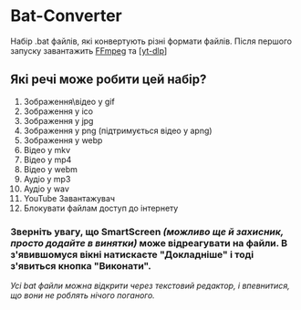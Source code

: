 # Bat-Converter
Набір .bat файлів, які конвертують різні формати файлів. Після першого запуску завантажить [FFmpeg](https://ffmpeg.org/) та [[yt-dlp](https://github.com/yt-dlp/yt-dlp)]

## Які речі може робити цей набір?
1. Зображення\відео у gif
2. Зображення у ico
3. Зображення у jpg
4. Зображення у png (підтримується відео у apng)
5. Зображення у webp
6. Відео у mkv
7. Відео у mp4
8. Відео у webm
9. Аудіо у mp3
10. Аудіо у wav
11. YouTube Завантажувач
12. Блокувати файлам доступ до інтернету

### **Зверніть увагу, що SmartScreen _(можливо ще й захисник, просто додайте в винятки)_ може відреагувати на файли. В з'явившомуся вікні натискаєте "Докладніше" і тоді з'явиться кнопка "Виконати".**
_Усі bat файли можна відкрити через текстовий редактор, і впевнитися, що вони не роблять нічого поганого._




